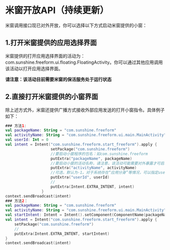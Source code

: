 # 米窗开放API（持续更新）

米窗调用接口现已对外开放，你可以选择以下方式启动米窗提供的小窗：

## 1.打开米窗提供的应用选择界面
米窗提供的打开应用选择界面的活动为：com.sunshine.freeform.ui.floating.FloatingActivity。你可以通过其他应用调用该活动以打开应用选择界面。

<b>请注意：该活动目前需要米窗的保活服务处于运行状态</b>

## 2.直接打开米窗提供的小窗界面
除上述方式外，米窗还提供广播方式接收外部应用发送的打开小窗指令。具体例子如下：

```kotlin
### 方法1:
val packageName: String = "com.sunshine.freeform"
val activityName: String = "com.sunshine.freeform.ui.main.MainActivity"
val userId: Int = 0
val intent = Intent("com.sunshine.freeform.start_freeform").apply {
                    setPackage("com.sunshine.freeform")
                    //要启动小窗程序的包名：如com.sunshine.freeform
                    putExtra("packageName", packageName)
                    //要启动小窗的活动名称，请注意，该活动可能需要对外暴露才可启动。如com.sunshine.freeform.ui.main.MainActivity
                    putExtra("activityName", activityName)
                    //可选，默认为-1。对于系统存在“应用分身”等情况，可以指定userId
                    putExtra("userId", userId)
                    //
                    putExtra(Intent.EXTRA_INTENT, intent)
                }
context.sendBroadcast(intent)
### 方法2：
val packageName: String = "com.sunshine.freeform"
val activityName: String = "com.sunshine.freeform.ui.main.MainActivity"
val startIntent: Intent = Intent().setComponent(ComponentName(packageName, activityName)
val intent = Intent("com.sunshine.freeform.start_freeform").apply {
    setPackage("com.sunshine.freeform")
    //
    putExtra(Intent.EXTRA_INTENT, startIntent)
}
context.sendBroadcast(intent)

```